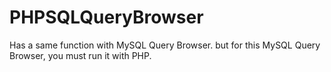 # PHPSQLQueryBrowser
Has a same function with MySQL Query Browser. but for this MySQL Query Browser, you must run it with PHP.
